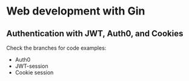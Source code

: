 # Web development with Gin
## Authentication with JWT, Auth0, and Cookies

Check the branches for code examples:
* Auth0
* JWT-session
* Cookie session

